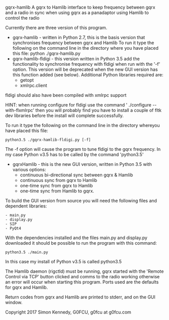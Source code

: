 gqrx-hamlib
A gqrx to Hamlib interface to keep frequency between gqrx and a radio in sync when using gqrx as a panadaptor using Hamlib to control the radio

Currently there are three version of this program.
- gqrx-hamlib - written in Python 2.7, this is the basis version that synchronises frequency between gqrx and Hamlib
To run it type the following on the command line in the directory where you have placed this file:
                  python ./gqrx-hamlib.py
- gqrx-hamlib-fldigi - this version written in Python 3.5 add the functionality to synchronise frequency with fldigi when run with the '-f' option. This version will be deprecated when the new GUI version has this function added (see below).
Additional Python libraries required are:
	- getopt
	- xmlrpc.client

fldigi should also have been compiled with xmlrpc support

HINT: when running configure for fldigi use the command ' ./configure --with-flxmlrpc' then you will probably 
find you have to install a couple of fltk dev libraries before the install will complete successfully.

To run it type the following on the command line in the directory whereyou have placed this file:
	
	python3.5 ./gqrx-hamlib-fldigi.py [-f]

The -f option will cause the program to tune fldigi to the gqrx frequency.
In my case Python v3.5 has to be called by the command 'python3.5'

- gqrxHamlib - this is the new GUI version, written in Python 3.5 with various options:
	- continuous bi-directional sync between gqrx & Hamlib
	- continuous sync from gqrx to Hamlib
	- one-time sync from gqrx to Hamlib
	- one-time sync from Hamlib to gqrx.
      
To build the GUI version from source you will need the following files and dependent libraries:
	
	- main.py
	- display.py
	- SIP
	- PyQt4
With the dependencies installed and the files main.py and display.py downloaded it should be possible to run the program with this command:
	
	python3.5 ./main.py
In this case my install of Python v3.5 is called python3.5
         
The Hamlib daemon (rigctld) must be running, gqrx started with the 'Remote Control via TCP' button clicked and comms to the radio working otherwise an error will occur when starting this program. Ports used are the defaults for gqrx and Hamlib.

Return codes from gqrx and Hamlib are printed to stderr, and on the GUI window.


Copyright 2017 Simon Kennedy, G0FCU, g0fcu at g0fcu.com
